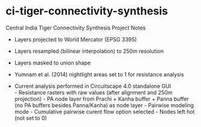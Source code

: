 # ci-tiger-connectivity-synthesis

Central India Tiger Connectivity Synthesis Project Notes

  - Layers projected to World Mercator (EPSG 3395)
  
  - Layers resampled (bilinear interpolation) to 250m resolution
  
  - Layers masked to union shape
  
  - Yumnam et al. (2014) nightlight areas set to 1 for resistance analysis
  
  - Current analysis performed in Circuitscape 4.0 standalone GUI  
    	- Resistance rasters with raw values (after alignment and 250m projection)
    	- PA node layer from Prachi + Kanha buffer + Panna buffer (no PA buffers besides Panna/Kanha) as node layer
    	- Pairwise modeling mode
    	- Cumulative pairwise curent flow option selected
    	- Nodes left hot (not set to 0)
